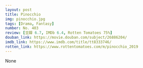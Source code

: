 ```yaml
---
layout: post 
title: Pinocchio
img: pinocchio.jpg
tags: [Drama, Fantasy]
number: No. 403
review: [豆瓣 6.7, IMDb 6.4, Rotten Tomatoes 75%]
douban_link: https://movie.douban.com/subject/26886204/
imdb_link: https://www.imdb.com/title/tt8333746/
rotten_link: https://www.rottentomatoes.com/m/pinocchio_2019
---
```


None